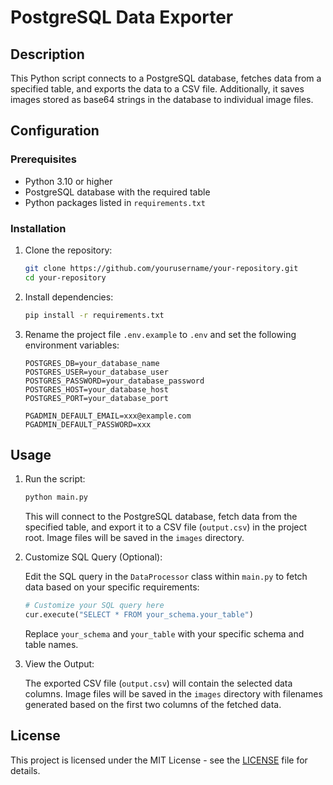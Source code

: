 # PostgreSQL Data Exporter

## Description
This Python script connects to a PostgreSQL database, fetches data from a specified table, and exports the data to a CSV file. Additionally, it saves images stored as base64 strings in the database to individual image files.

## Configuration

### Prerequisites
- Python 3.10 or higher
- PostgreSQL database with the required table
- Python packages listed in `requirements.txt`

### Installation
1. Clone the repository:

    ```bash
    git clone https://github.com/yourusername/your-repository.git
    cd your-repository
    ```

2. Install dependencies:

    ```bash
    pip install -r requirements.txt
    ```

3. Rename the project file `.env.example` to `.env` and set the following environment variables:

    ```env
    POSTGRES_DB=your_database_name
    POSTGRES_USER=your_database_user
    POSTGRES_PASSWORD=your_database_password
    POSTGRES_HOST=your_database_host
    POSTGRES_PORT=your_database_port

    PGADMIN_DEFAULT_EMAIL=xxx@example.com
    PGADMIN_DEFAULT_PASSWORD=xxx
    ```

## Usage

1. Run the script:

    ```bash
    python main.py
    ```

    This will connect to the PostgreSQL database, fetch data from the specified table, and export it to a CSV file (`output.csv`) in the project root. Image files will be saved in the `images` directory.

2. Customize SQL Query (Optional):

    Edit the SQL query in the `DataProcessor` class within `main.py` to fetch data based on your specific requirements:

    ```python
    # Customize your SQL query here
    cur.execute("SELECT * FROM your_schema.your_table")
    ```

    Replace `your_schema` and `your_table` with your specific schema and table names.

3. View the Output:

    The exported CSV file (`output.csv`) will contain the selected data columns. Image files will be saved in the `images` directory with filenames generated based on the first two columns of the fetched data.

## License

This project is licensed under the MIT License - see the [LICENSE](LICENSE) file for details.
